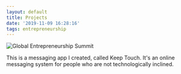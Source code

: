 ```yaml
---
layout: default
title: Projects
date: '2019-11-09 16:28:16'
tags: entrepreneurship
---
```

![Global Entrepreneurship Summit](/images/uploads/2016_global_entrepreneurship_summit_logo_color_800_1.jpg "Global Entrepreneurship Summit")

This is a messaging app I created, called Keep Touch. It's an online messaging system for people who are not technologically inclined.
